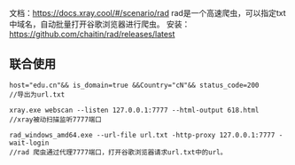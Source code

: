 文档：<https://docs.xray.cool/#/scenario/rad>
rad是一个高速爬虫，可以指定txt中域名，自动批量打开谷歌浏览器进行爬虫。
安装：<https://github.com/chaitin/rad/releases/latest>

## **联合使用**
```
host="edu.cn"&& is_domain=true &&Country="cN"&& status_code=200
//导出为url.txt

xray.exe webscan --listen 127.0.0.1:7777 --html-output 618.html
//xray被动扫描监听7777端口

rad_windows_amd64.exe --url-file url.txt -http-proxy 127.0.0.1:7777 -wait-login
//rad 爬虫通过代理7777端口，打开谷歌浏览器请求url.txt中的url。
```
